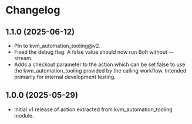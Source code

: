 # Changelog

## 1.1.0 (2025-06-12)

* Pin to kvm_automation_tooling@v2.
* Fixed the debug flag. A false value should now run Bolt without
  --stream.
* Adds a checkout parameter to the action which can be set false
  to use the kvm_automation_tooling provided by the calling workflow.
  Intended primarily for internal development testing.

## 1.0.0 (2025-05-29)

* Initial v1 release of action extracted from kvm_automation_tooling
  module.
